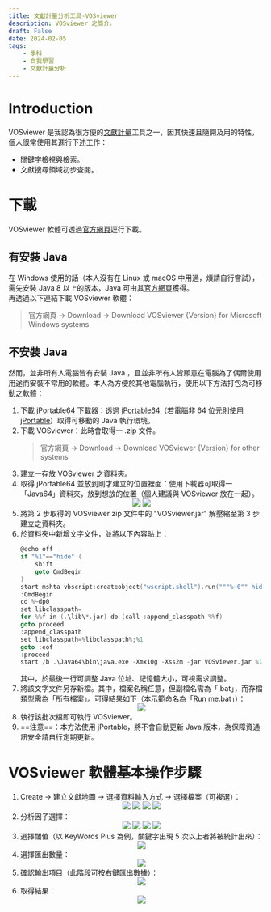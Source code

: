```yaml
---
title: 文獻計量分析工具-VOSviewer
description: VOSviewer 之簡介。
draft: False
date: 2024-02-05
tags:
    - 學科
    - 自我學習
    - 文獻計量分析
---
```

# Introduction
VOSviewer 是我認為很方便的[文獻計量](20240205_文獻計量學（Bibliometric）)工具之一，因其快速且隨開及用的特性，個人很常使用其進行下述工作：
- 關鍵字檢視與檢索。
- 文獻搜尋領域初步查閱。

# 下載
VOSviewer 軟體可透過[官方網頁](https://www.vosviewer.com/)逕行下載。  
## 有安裝 Java
在 Windows 使用的話（本人沒有在 Linux 或 macOS 中用過，煩請自行嘗試），需先安裝 Java 8 以上的版本，Java 可由其[官方網頁](http://www.java.com/)獲得。  
再透過以下連結下載 VOSviewer 軟體：  
> 官方網頁 → Download → Download VOSviewer {Version} for Microsoft Windows systems  

## 不安裝 Java
然而，並非所有人電腦皆有安裝 Java ，且並非所有人皆願意在電腦為了偶爾使用用途而安裝不常用的軟體。本人為方便於其他電腦執行，使用以下方法打包為可移動之軟體：
1. 下載 jPortable64 下載器：透過 [jPortable64](https://portableapps.com/apps/utilities/java_portable_64)（若電腦非 64 位元則使用 [jPortable](https://portableapps.com/apps/utilities/java_portable)）取得可移動的 Java 執行環境。
2. 下載 VOSviewer：此時會取得一 .zip 文件。
    > 官方網頁 → Download → Download VOSviewer {Version} for other systems  
3. 建立一存放 VOSviewer 之資料夾。
4. 取得 jPortable64 並放到剛才建立的位置裡面：使用下載器可取得一「Java64」資料夾，放到想放的位置（個人建議與 VOSviewer 放在一起）。  
    <center><img style = "max-height: 500px;" src="/20240205_VOSviewer_NonJava_1.avif"/>  <img style = "max-height: 500px;" src="/20240205_VOSviewer_NonJava_2.avif"/>  </center>
5. 將第 2 步取得的 VOSviewer zip 文件中的 "VOSviewer.jar" 解壓縮至第 3 步建立之資料夾。
6. 於資料夾中新增文字文件，並將以下內容貼上：
    ```go
    @echo off
    if "%1"=="hide" (
        shift
        goto CmdBegin
    )
    start mshta vbscript:createobject("wscript.shell").run("""%~0"" hide",0)(window.close)&&exit
    :CmdBegin
    cd %~dp0
    set libclasspath=
    for %%f in (.\lib\*.jar) do (call :append_classpath %%f)
    goto proceed
    :append_classpath
    set libclasspath=%libclasspath%;%1
    goto :eof
    :proceed
    start /b .\Java64\bin\java.exe -Xmx10g -Xss2m -jar VOSviewer.jar %1 %2 %3 %4 %5 %6 %7 %8 %9
    ```
    其中，於最後一行可調整 Java 位址、記憶體大小，可視需求調整。
7. 將該文字文件另存新檔。其中，檔案名稱任意，但副檔名需為「.bat」，而存檔類型需為「所有檔案」。可得結果如下（本示範命名為「Run me.bat」）：
    <center><img style = "max-height: 500px;" src="/20240205_VOSviewer_NonJava_3.avif"/></center>
8. 執行該批次檔即可執行 VOSviewer。
9. ==注意==：本方法使用 jPortable，將不會自動更新 Java 版本，為保障資通訊安全請自行定期更新。

# VOSviewer 軟體基本操作步驟
1. Create → 建立文獻地圖 → 選擇資料輸入方式 → 選擇檔案（可複選）：
    <center>
    <img style = "max-height: 500px;" src="/20240205_VOSviewer_1.avif"/>  
    <img style = "max-height: 500px;" src="/20240205_VOSviewer_2.avif"/>  
    <img style = "max-height: 500px;" src="/20240205_VOSviewer_3.avif"/>  
    <img style = "max-height: 500px;" src="/20240205_VOSviewer_4.avif"/>  
    </center>
2. 分析因子選擇：
    <center>
    <img style = "max-height: 500px;" src="/20240205_VOSviewer_5.avif"/>  
    <img style = "max-height: 500px;" src="/20240205_VOSviewer_6.avif"/>  
    <img style = "max-height: 500px;" src="/20240205_VOSviewer_7.avif"/>  
    <img style = "max-height: 500px;" src="/20240205_VOSviewer_8.avif"/>  
    </center>
3. 選擇閾值（以 KeyWords Plus 為例，關鍵字出現 5 次以上者將被統計出來）：
    <center>
    <img style = "max-height: 500px;" src="/20240205_VOSviewer_9.avif"/>  
    </center>
4. 選擇匯出數量：
    <center>
    <img style = "max-height: 500px;" src="/20240205_VOSviewer_10.avif"/>  
    </center>
5. 確認輸出項目（此階段可按右鍵匯出數據）：
    <center>
    <img style = "max-height: 500px;" src="/20240205_VOSviewer_11.avif"/>  
    </center>
6. 取得結果：
    <center>
    <img style = "max-height: 500px;" src="/20240205_VOSviewer_12.avif"/>  
    </center>
